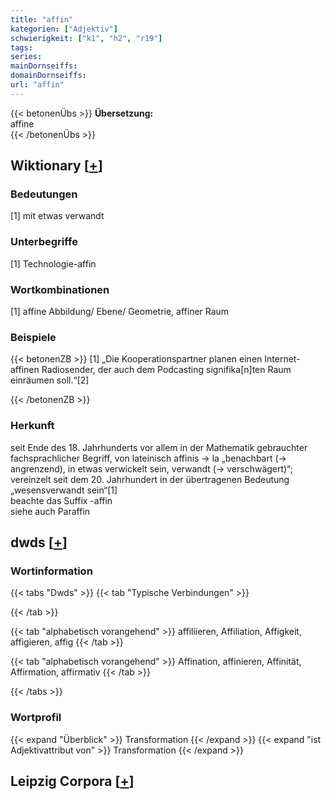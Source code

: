 ```yaml
---
title: "affin"
kategorien: ["Adjektiv"]
schwierigkeit: ["k1", "h2", "r19"]
tags:
series:
mainDornseiffs:
domainDornseiffs:
url: "affin"
---
```


{{< betonenÜbs >}}
**Übersetzung:**  
affine  
{{< /betonenÜbs >}}

## Wiktionary [[+](https://de.wiktionary.org/wiki/affin)]

### Bedeutungen
[1] mit etwas verwandt  

### Unterbegriffe
[1] Technologie-affin  

### Wortkombinationen
[1] affine Abbildung/ Ebene/ Geometrie, affiner Raum  

### Beispiele
{{< betonenZB >}}
[1] „Die Kooperationspartner planen einen Internet-affinen Radiosender, der auch dem Podcasting signifika[n]ten Raum einräumen soll.“[2]  

{{< /betonenZB >}}
### Herkunft
seit Ende des 18. Jahrhunderts vor allem in der Mathematik gebrauchter fachsprachlicher Begriff, von lateinisch affinis → la „benachbart (→ angrenzend), in etwas verwickelt sein, verwandt (→ verschwägert)“; vereinzelt seit dem 20. Jahrhundert in der übertragenen Bedeutung „wesensverwandt sein“[1]  
beachte das Suffix -affin  
siehe auch Paraffin  



## dwds [[+](https://www.dwds.de/wb/affin)]

### Wortinformation
{{< tabs "Dwds" >}}
{{< tab "Typische Verbindungen" >}}

{{< /tab >}}

{{< tab "alphabetisch vorangehend" >}}
affiliieren, Affiliation, Affigkeit, affigieren, affig
{{< /tab >}}

{{< tab "alphabetisch vorangehend" >}}
Affination, affinieren, Affinität, Affirmation, affirmativ
{{< /tab >}}

{{< /tabs >}}

### Wortprofil
{{< expand "Überblick" >}} Transformation {{< /expand >}}
{{< expand "ist Adjektivattribut von" >}} Transformation {{< /expand >}}

## Leipzig Corpora [[+](https://corpora.uni-leipzig.de/en/res?word=affin&corpusId=deu_newscrawl-public_2018)]

